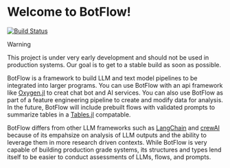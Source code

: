 # Welcome to BotFlow!

[![Build Status](https://github.com/thezachdrake/BotFlow.jl/actions/workflows/CI.yml/badge.svg?branch=main)](https://github.com/thezachdrake/BotFlow.jl/actions/workflows/CI.yml?query=branch%3Amain)

> [!Warning]
> This project is under very early development and should not be used in production systems. Our goal is to get to a stable build as soon as possible.

BotFlow is a framework to build LLM and text model pipelines to be integrated into larger programs. You can use BotFlow with an api framework like [Oxygen.jl](https://github.com/OxygenFramework/Oxygen.jl) to creat chat bot and AI services. You can also use BotFlow as part of a feature engineering pipeline to create and modify data for analysis. In the future, BotFlow will include prebuilt flows with validated prompts to summarize tables in a [Tables.jl](https://github.com/JuliaData/Tables.jl) compatable. 

BotFlow differs from other LLM frameworks such as [LangChain](https://github.com/langchain-ai/langchainjs) and [crewAI](https://github.com/crewAIInc/crewAI) because of its empahsize on analysis of LLM outputs and the ability to leverage them in more research driven contexts. While BotFlow is very capable of building production grade systems, its structures and types lend itself to be easier to conduct assessments of LLMs, flows, and prompts. 
